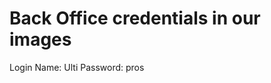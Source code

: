 Back Office credentials in our images
=====================================
Login Name: Ulti
Password: pros